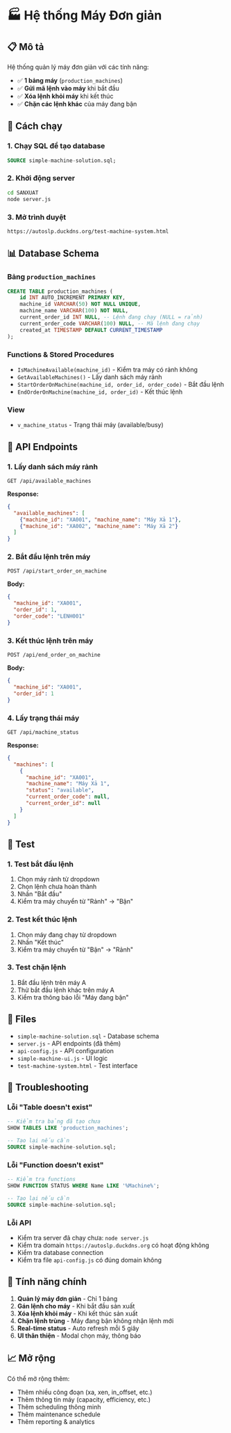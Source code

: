 # 🏭 Hệ thống Máy Đơn giản

## 📋 Mô tả
Hệ thống quản lý máy đơn giản với các tính năng:
- ✅ **1 bảng máy** (`production_machines`)
- ✅ **Gửi mã lệnh vào máy** khi bắt đầu
- ✅ **Xóa lệnh khỏi máy** khi kết thúc
- ✅ **Chặn các lệnh khác** của máy đang bận

## 🚀 Cách chạy

### 1. Chạy SQL để tạo database
```sql
SOURCE simple-machine-solution.sql;
```

### 2. Khởi động server
```bash
cd SANXUAT
node server.js
```

### 3. Mở trình duyệt
```
https://autoslp.duckdns.org/test-machine-system.html
```

## 📊 Database Schema

### Bảng `production_machines`
```sql
CREATE TABLE production_machines (
    id INT AUTO_INCREMENT PRIMARY KEY,
    machine_id VARCHAR(50) NOT NULL UNIQUE,
    machine_name VARCHAR(100) NOT NULL,
    current_order_id INT NULL, -- Lệnh đang chạy (NULL = rảnh)
    current_order_code VARCHAR(100) NULL, -- Mã lệnh đang chạy
    created_at TIMESTAMP DEFAULT CURRENT_TIMESTAMP
);
```

### Functions & Stored Procedures
- `IsMachineAvailable(machine_id)` - Kiểm tra máy có rảnh không
- `GetAvailableMachines()` - Lấy danh sách máy rảnh
- `StartOrderOnMachine(machine_id, order_id, order_code)` - Bắt đầu lệnh
- `EndOrderOnMachine(machine_id, order_id)` - Kết thúc lệnh

### View
- `v_machine_status` - Trạng thái máy (available/busy)

## 🔌 API Endpoints

### 1. Lấy danh sách máy rảnh
```
GET /api/available_machines
```
**Response:**
```json
{
  "available_machines": [
    {"machine_id": "XA001", "machine_name": "Máy Xả 1"},
    {"machine_id": "XA002", "machine_name": "Máy Xả 2"}
  ]
}
```

### 2. Bắt đầu lệnh trên máy
```
POST /api/start_order_on_machine
```
**Body:**
```json
{
  "machine_id": "XA001",
  "order_id": 1,
  "order_code": "LENH001"
}
```

### 3. Kết thúc lệnh trên máy
```
POST /api/end_order_on_machine
```
**Body:**
```json
{
  "machine_id": "XA001",
  "order_id": 1
}
```

### 4. Lấy trạng thái máy
```
GET /api/machine_status
```
**Response:**
```json
{
  "machines": [
    {
      "machine_id": "XA001",
      "machine_name": "Máy Xả 1",
      "status": "available",
      "current_order_code": null,
      "current_order_id": null
    }
  ]
}
```

## 🧪 Test

### 1. Test bắt đầu lệnh
1. Chọn máy rảnh từ dropdown
2. Chọn lệnh chưa hoàn thành
3. Nhấn "Bắt đầu"
4. Kiểm tra máy chuyển từ "Rảnh" → "Bận"

### 2. Test kết thúc lệnh
1. Chọn máy đang chạy từ dropdown
2. Nhấn "Kết thúc"
3. Kiểm tra máy chuyển từ "Bận" → "Rảnh"

### 3. Test chặn lệnh
1. Bắt đầu lệnh trên máy A
2. Thử bắt đầu lệnh khác trên máy A
3. Kiểm tra thông báo lỗi "Máy đang bận"

## 📁 Files

- `simple-machine-solution.sql` - Database schema
- `server.js` - API endpoints (đã thêm)
- `api-config.js` - API configuration
- `simple-machine-ui.js` - UI logic
- `test-machine-system.html` - Test interface

## 🔧 Troubleshooting

### Lỗi "Table doesn't exist"
```sql
-- Kiểm tra bảng đã tạo chưa
SHOW TABLES LIKE 'production_machines';

-- Tạo lại nếu cần
SOURCE simple-machine-solution.sql;
```

### Lỗi "Function doesn't exist"
```sql
-- Kiểm tra functions
SHOW FUNCTION STATUS WHERE Name LIKE '%Machine%';

-- Tạo lại nếu cần
SOURCE simple-machine-solution.sql;
```

### Lỗi API
- Kiểm tra server đã chạy chưa: `node server.js`
- Kiểm tra domain `https://autoslp.duckdns.org` có hoạt động không
- Kiểm tra database connection
- Kiểm tra file `api-config.js` có đúng domain không

## 🎯 Tính năng chính

1. **Quản lý máy đơn giản** - Chỉ 1 bảng
2. **Gán lệnh cho máy** - Khi bắt đầu sản xuất
3. **Xóa lệnh khỏi máy** - Khi kết thúc sản xuất
4. **Chặn lệnh trùng** - Máy đang bận không nhận lệnh mới
5. **Real-time status** - Auto refresh mỗi 5 giây
6. **UI thân thiện** - Modal chọn máy, thông báo

## 📈 Mở rộng

Có thể mở rộng thêm:
- Thêm nhiều công đoạn (xa, xen, in_offset, etc.)
- Thêm thông tin máy (capacity, efficiency, etc.)
- Thêm scheduling thông minh
- Thêm maintenance schedule
- Thêm reporting & analytics 